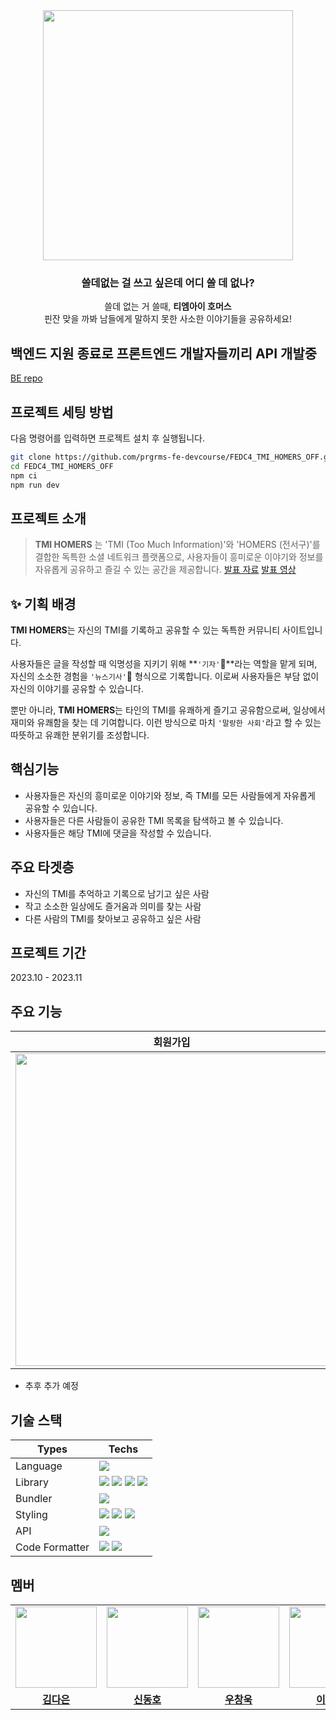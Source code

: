 <div align="center">
  <img width="400px" src="https://raw.githubusercontent.com/prgrms-fe-devcourse/FEDC4_TMI_HOMERS_OFF/649aa133826b24bb8e545579d1c8f4c5e2d5c5fd/public/img/logo.svg"/>
  <h3>쓸데없는 걸 쓰고 싶은데 어디 쓸 데 없나?</h3>
  <span>쓸데 없는 거 쓸때, <strong>티엠아이 호머스</strong></span><br>
   <span>핀잔 맞을 까봐 남들에게 말하지 못한 사소한 이야기들을 공유하세요!</span><br>
</div>

## 백엔드 지원 종료로 프론트엔드 개발자들끼리 API 개발중

[BE repo](https://github.com/Developer-Sauna-Club/TMI_HOMERS_BE)

## 프로젝트 세팅 방법

다음 명령어를 입력하면 프로젝트 설치 후 실행됩니다.

```bash
git clone https://github.com/prgrms-fe-devcourse/FEDC4_TMI_HOMERS_OFF.git
cd FEDC4_TMI_HOMERS_OFF
npm ci
npm run dev
```

## 프로젝트 소개

> **TMI HOMERS** 는 'TMI (Too Much Information)'와 'HOMERS (전서구)'를 결합한 독특한 소셜 네트워크 플랫폼으로, 사용자들이 흥미로운 이야기와 정보를 자유롭게 공유하고 즐길 수 있는 공간을 제공합니다. [발표 자료](https://docs.google.com/presentation/d/1ad7gy4-F7XuWfotjmdqsUmEuv5nuP0WS0aBQGHLYXOM/edit#slide=id.g2848580536a_5_0) [발표 영상](https://drive.google.com/file/d/15HYyPH7PNsG0JhWQnrQ3_9uGTDanSaRV/view?usp=sharing)

## ✨ 기획 배경

**TMI HOMERS**는 자신의 TMI를 기록하고 공유할 수 있는 독특한 커뮤니티 사이트입니다.

사용자들은 글을 작성할 때 익명성을 지키기 위해 **`'기자'`🎤**라는 역할을 맡게 되며, 자신의 소소한 경험을 `'뉴스기사'`📝 형식으로 기록합니다. 이로써 사용자들은 부담 없이 자신의 이야기를 공유할 수 있습니다.

뿐만 아니라, **TMI HOMERS**는 타인의 TMI를 유쾌하게 즐기고 공유함으로써, 일상에서 재미와 유쾌함을 찾는 데 기여합니다. 이런 방식으로 마치 `'말랑한 사회'`라고 할 수 있는 따뜻하고 유쾌한 분위기를 조성합니다.

## 핵심기능

- 사용자들은 자신의 흥미로운 이야기와 정보, 즉 TMI를 모든 사람들에게 자유롭게 공유할 수 있습니다.
- 사용자들은 다른 사람들이 공유한 TMI 목록을 탐색하고 볼 수 있습니다.
- 사용자들은 해당 TMI에 댓글을 작성할 수 있습니다.

## 주요 타겟층

- 자신의 TMI를 추억하고 기록으로 남기고 싶은 사람
- 작고 소소한 일상에도 즐거움과 의미를 찾는 사람
- 다른 사람의 TMI를 찾아보고 공유하고 싶은 사람

## 프로젝트 기간

2023.10 - 2023.11

## 주요 기능
| 회원가입        |           글작성            |            글, 유저 검색            |
| -------------- | ----------------------------------- |----------------------------------- |
|  <img height="500px" src="https://github.com/prgrms-fe-devcourse/FEDC4_TMI_HOMERS_OFF/assets/104294861/977a781e-9794-4ff3-9dd4-3abe3198cdba">  |   <img height="500px" src="https://github.com/prgrms-fe-devcourse/FEDC4_TMI_HOMERS_OFF/assets/104294861/63f846f7-cf4b-4513-a4cf-06a0b6fb371c">  |   <img height="500px" src="https://github.com/prgrms-fe-devcourse/FEDC4_TMI_HOMERS_OFF/assets/104294861/77aec5d1-0997-4562-acb2-0a5c5c3f4b91">  |

- 추후 추가 예정

## 기술 스택

| Types          | Techs                                                                                                                                                                                                                                                                                                                                                                                                                           |
| -------------- | ------------------------------------------------------------------------------------------------------------------------------------------------------------------------------------------------------------------------------------------------------------------------------------------------------------------------------------------------------------------------------------------------------------------------------- |
| Language       | <img src="https://img.shields.io/badge/TypeScript-3178C6?style=flat&logo=TypeScript&logoColor=white"/>                                                                                                                                                                                                                                                                                                                          |
| Library        | <img src="https://img.shields.io/badge/React-61DAFB?style=flat&logo=React&logoColor=white"/> <img src="https://img.shields.io/badge/React Query-FF4154?style=flat&logo=React Query&logoColor=white"/> <img src="https://img.shields.io/badge/React Router-CA4245?style=flat&logo=React Router&logoColor=white"/> <img src="https://img.shields.io/badge/React Hook Form-EC5990?style=flat&logo=reacthookform&logoColor=white"/> |
| Bundler        | <img src="https://img.shields.io/badge/vite-646CFF?style=flat&logo=vite&logoColor=white"/>                                                                                                                                                                                                                                                                                                                                      |
| Styling        | <img src="https://img.shields.io/badge/Tailwind CSS-06B6D4?style=flat&logo=tailwindcss&logoColor=white"/> <img src="https://img.shields.io/badge/ daisyui-1AD1A5?style=flat&logo=daisyui&logoColor=white"/> <img src="https://img.shields.io/badge/storybook-FF4785?style=flat&logo=storybook&logoColor=white"/>                                                                                                                |
| API            | <img src="https://img.shields.io/badge/axios-5A29E4?style=flat&logo=axios&logoColor=white"/>                                                                                                                                                                                                                                                                                                                                    |
| Code Formatter | <img src="https://img.shields.io/badge/eslint-4B32C3?style=flat&logo=eslint&logoColor=white"/> <img src="https://img.shields.io/badge/prettier-F7B93E?style=flat&logo=prettier&logoColor=white"/>                                                                                                                                                                                                                               |

## 멤버

<table>
 <tr>
    <td align="center"><a href="https://github.com/GBAJS754"><img src="https://avatars.githubusercontent.com/GBAJS754" width="130px;" alt=""></a></td>
    <td align="center"><a href="https://github.com/khakhid"><img src="https://avatars.githubusercontent.com/khakhid" width="130px;" alt=""></a></td>
    <td align="center"><a href="https://github.com/wukdddang"><img src="https://avatars.githubusercontent.com/wukdddang" width="130px;" alt=""></a></td>
    <td align="center"><a href="https://github.com/colorkite10"><img src="https://avatars.githubusercontent.com/colorkite10" width="130px;" alt=""></a></td>
    <td align="center"><a href="https://github.com/DongjaJ"><img src="https://avatars.githubusercontent.com/DongjaJ" width="130px;" alt=""></a></td>
  </tr>
  <tr>
    <td align="center"><a href="https://github.com/GBAJS754"><b>김다은</b></a></td>
    <td align="center"><a href="https://github.com/khakhid"><b>신동호</b></a></td>
    <td align="center"><a href="https://github.com/wukdddang"><b>우창욱<b></b></a></td>
    <td align="center"><a href="https://github.com/colorkite10"><b>이채연</b></a></td>
    <td align="center"><a href="https://github.com/DongjaJ"><b>정동환</b></a></td>
  </tr>
</table>
